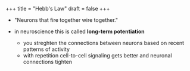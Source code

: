 +++
title = "Hebb's Law"
draft = false
+++

-   "Neurons that fire together wire together."

-   in neuroscience this is called **long-term potentiation**
    -   you streghten the connections between neurons based on recent patterns of activity
    -   with repetition cell-to-cell signaling gets better and neuronal connections tighten